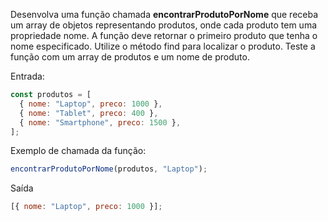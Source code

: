Desenvolva uma função chamada **encontrarProdutoPorNome** que receba um array de objetos representando produtos, onde cada produto tem uma propriedade nome. A função deve retornar o primeiro produto que tenha o nome especificado. Utilize o método find para localizar o produto. Teste a função com um array de produtos e um nome de produto.

Entrada:

```js
const produtos = [
  { nome: "Laptop", preco: 1000 },
  { nome: "Tablet", preco: 400 },
  { nome: "Smartphone", preco: 1500 },
];
```

Exemplo de chamada da função:

```js
encontrarProdutoPorNome(produtos, "Laptop");
```

Saída

```js
[{ nome: "Laptop", preco: 1000 }];
```
